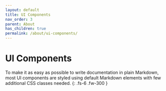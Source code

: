 ```yaml
---
layout: default
title: UI Components
nav_order: 3
parent: About
has_children: true
permalink: /about/ui-components/
---
```


# UI Components

To make it as easy as possible to write documentation in plain Markdown, most UI components are styled using default Markdown elements with few additional CSS classes needed.
{: .fs-6 .fw-300 }
